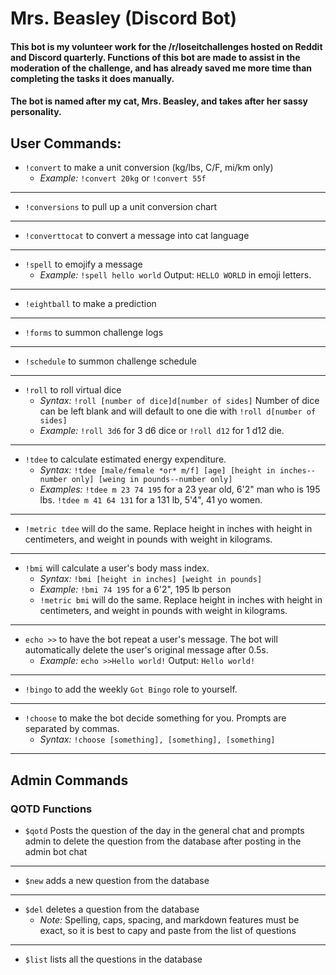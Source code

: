 # Mrs. Beasley (Discord Bot)

#### This bot is my volunteer work for the /r/loseitchallenges hosted on Reddit and Discord quarterly. Functions of this bot are made to assist in the moderation of the challenge, and has already saved me more time than completing the tasks it does manually.

#### The bot is named after my cat, Mrs. Beasley, and takes after her sassy personality.

## User Commands:

- `!convert` to make a unit conversion (kg/lbs, C/F, mi/km only)
  - *Example:* `!convert 20kg` or `!convert 55f`
---
- `!conversions` to pull up a unit conversion chart
---
- `!converttocat` to convert a message into cat language
---
- `!spell` to emojify a message
  - *Example:* `!spell hello world` Output: `HELLO WORLD` in emoji letters.
---
- `!eightball` to make a prediction
---
- `!forms` to summon challenge logs
---
- `!schedule` to summon challenge schedule
---
- `!roll` to roll virtual dice
  - *Syntax:* `!roll [number of dice]d[number of sides]` Number of dice can be left blank and will default to one die with `!roll d[number of sides]`
  - *Example:* `!roll 3d6` for 3 d6 dice or `!roll d12` for 1 d12 die.
---
- `!tdee` to calculate estimated energy expenditure. 
  - *Syntax:* `!tdee [male/female *or* m/f] [age] [height in inches--number only] [weing in pounds--number only]`
  - *Examples:* `!tdee m 23 74 195` for a 23 year old, 6'2" man who is 195 lbs. `!tdee m 41 64 131` for a 131 lb, 5'4", 41 yo women.
---
  - `!metric tdee` will do the same. Replace height in inches with height in centimeters, and weight in pounds with weight in kilograms. 
---
- `!bmi` will calculate a user's body mass index.
  - *Syntax:* `!bmi [height in inches] [weight in pounds]`
  - *Example:* `!bmi 74 195` for a 6'2", 195 lb person
  - `!metric bmi` will do the same. Replace height in inches with height in centimeters, and weight in pounds with weight in kilograms. 
---
- `echo >>` to have the bot repeat a user's message. The bot will automatically delete the user's original message after 0.5s.
  - *Example:* `echo >>Hello world!` Output: `Hello world!`
---
- `!bingo` to add the weekly `Got Bingo` role to yourself.
---
- `!choose` to make the bot decide something for you. Prompts are separated by commas.     
  - *Syntax:* `!choose [something], [something], [something]`
---
## Admin Commands
### QOTD Functions
- `$qotd` Posts the question of the day in the general chat and prompts admin to delete the question from the database after posting in the admin bot chat
---
- `$new` adds a new question from the database
---
- `$del` deletes a question from the database 
  - *Note:* Spelling, caps, spacing, and markdown features must be exact, so it is best to capy and paste from the list of questions
---
- `$list` lists all the questions in the database
